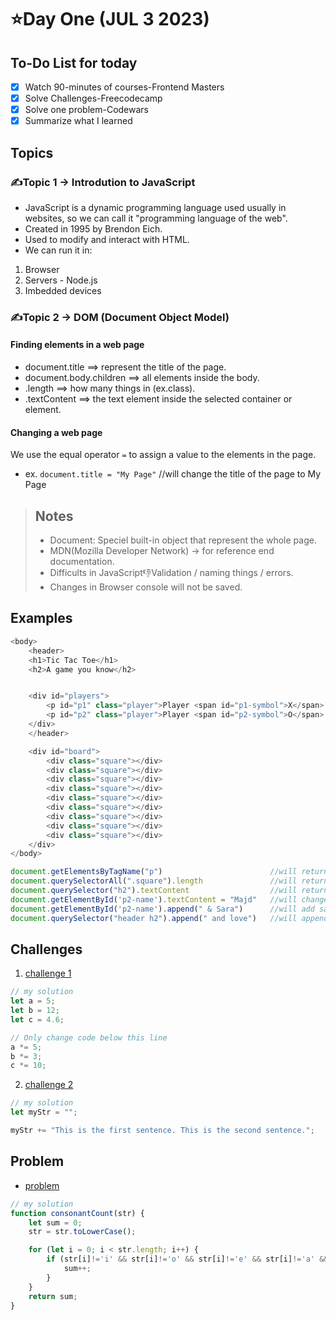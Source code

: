 # ⭐️Day One (JUL 3 2023)

## To-Do List for today
- [x] Watch 90-minutes of courses-Frontend Masters
- [x] Solve Challenges-Freecodecamp
- [x] Solve one problem-Codewars
- [x] Summarize what I learned

## Topics
### ✍️Topic 1 -> Introdution to JavaScript
- JavaScript is a dynamic programming language used usually in websites, so we can call it "programming language of the web".
- Created in 1995 by Brendon Eich.
- Used to modify and interact with HTML.
- We can run it in:
1. Browser
2. Servers - Node.js
3. Imbedded devices
                  
### ✍️Topic 2 -> DOM (Document Object Model)
#### Finding elements in a web page 
- document.title ==> represent the title of the page.
- document.body.children ==> all elements inside the body.
- .length ==> how many things in (ex.class).
- .textContent ==> the text element inside the selected container or element.

#### Changing a web page
We use the equal operator `=` to assign a value to the elements in the page.
* ex. `document.title = "My Page"`     //will change the title of the page to My Page

> ## Notes
> - Document: Speciel built-in object that represent the whole page.
> - MDN(Mozilla Developer Network) -> for reference end documentation.
> - Difficults in JavaScript👎Validation / naming things / errors.
> - Changes in Browser console will not be saved.

## Examples
```javascript
<body>
    <header>
    <h1>Tic Tac Toe</h1>
    <h2>A game you know</h2>


    <div id="players">
        <p id="p1" class="player">Player <span id="p1-symbol">X</span>: <span id="p1-name">Anjana</span></p>
        <p id="p2" class="player">Player <span id="p2-symbol">O</span>: <span id="p2-name">Marc</span></p>
    </div>
    </header>

    <div id="board">
        <div class="square"></div>
        <div class="square"></div>
        <div class="square"></div>
        <div class="square"></div>
        <div class="square"></div>
        <div class="square"></div>
        <div class="square"></div>
        <div class="square"></div>
        <div class="square"></div>
    </div>
</body>

document.getElementsByTagName("p")                        //will return all p elements which are p1 & p2
document.querySelectorAll(".square").length               //will return the number of elements that have the class square which are 9
document.querySelector("h2").textContent                  //will return the text inside the element h2 which is "A game you know"
document.getElementById('p2-name').textContent = "Majd"   //will change the second player name to Majd
document.getElementById('p2-name').append(" & Sara")      //will add sara to the sacond player
document.querySelector("header h2").append(" and love")   //will append "and love" to the second header  
```


## Challenges
1. [challenge 1](https://www.freecodecamp.org/learn/javascript-algorithms-and-data-structures/basic-javascript/compound-assignment-with-augmented-multiplication)
```javascript
// my solution
let a = 5;
let b = 12;
let c = 4.6;

// Only change code below this line
a *= 5;
b *= 3;
c *= 10;
```

2. [challenge 2](https://www.freecodecamp.org/learn/javascript-algorithms-and-data-structures/basic-javascript/concatenating-strings-with-the-plus-equals-operator)
```javascript
// my solution
let myStr = "";

myStr += "This is the first sentence. This is the second sentence.";
```


## Problem
- [problem](https://www.codewars.com/kata/564e7fc20f0b53eb02000106/train/javascript)
```javascript
// my solution
function consonantCount(str) {
    let sum = 0;
    str = str.toLowerCase();

    for (let i = 0; i < str.length; i++) {
        if (str[i]!='i' && str[i]!='o' && str[i]!='e' && str[i]!='a' && str[i]!='u' && str[i]>='a' && str[i]<='z') {
            sum++;
        }
    }
    return sum;
}
```


